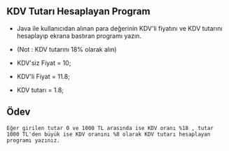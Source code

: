 ## KDV Tutarı Hesaplayan Program

- Java ile kullanıcıdan alınan para değerinin KDV'li fiyatını ve KDV tutarını hesaplayıp ekrana bastıran programı yazın.

- (Not : KDV tutarını 18% olarak alın)
- KDV'siz Fiyat = 10;
- KDV'li Fiyat = 11.8;
- KDV tutarı = 1.8;

## Ödev

    Eğer girilen tutar 0 ve 1000 TL arasında ise KDV oranı %18 , tutar 1000 TL'den büyük ise KDV oranını %8 olarak KDV tutarı hesaplayan programı yazınız.